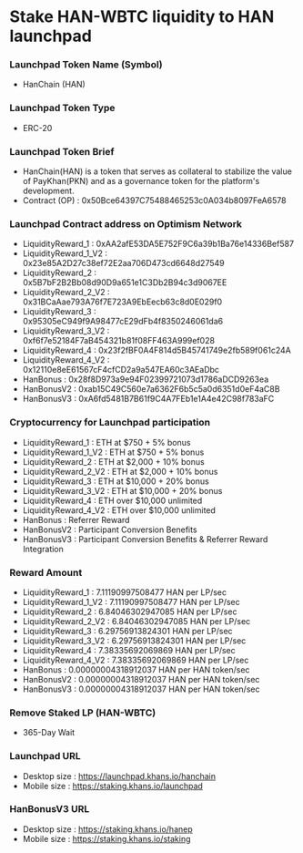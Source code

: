 # Stake HAN-WBTC liquidity to HAN launchpad

### Launchpad Token Name (Symbol)
- HanChain (HAN)

### Launchpad Token Type
- ERC-20

### Launchpad Token Brief
- HanChain(HAN) is a token that serves as collateral to stabilize the value of PayKhan(PKN) and as a governance token for the platform's development.
- Contract (OP) : 0x50Bce64397C75488465253c0A034b8097FeA6578

### Launchpad Contract address on Optimism Network
- LiquidityReward_1 : 0xAA2afE53DA5E752F9C6a39b1Ba76e14336Bef587
- LiquidityReward_1_V2 : 0x23e85A2D27c38ef72E2aa706D473cd6648d27549
- LiquidityReward_2 : 0x5B7bF2B2Bb08d90D9a651e1C3Db2B94c3d9067EE
- LiquidityReward_2_V2 : 0x31BCaAae793A76f7E723A9EbEecb63c8d0E029f0
- LiquidityReward_3 : 0x95305eC949f9A98477cE29dFb4f8350246061da6
- LiquidityReward_3_V2 : 0xf6f7e52184F7aB454321b81f08FF463A999ef028
- LiquidityReward_4 : 0x23f2fBF0A4F814d5B45741749e2fb589f061c24A
- LiquidityReward_4_V2 : 0x12110e8eE61567cF4cfCD2a9a547EA60c3AEaDbc
- HanBonus   : 0x28f8D973a9e94F02399721073d1786aDCD9263ea
- HanBonusV2 : 0xab15C49C560e7a6362F6b5c5a0d6351d0eF4aC8B
- HanBonusV3 : 0xA6fd5481B7B61f9C4A7FEb1e1A4e42C98f783aFC

### Cryptocurrency for Launchpad participation
- LiquidityReward_1 : ETH at $750 + 5% bonus
- LiquidityReward_1_V2 : ETH at $750 + 5% bonus
- LiquidityReward_2 : ETH at $2,000 + 10% bonus
- LiquidityReward_2_V2 : ETH at $2,000 + 10% bonus
- LiquidityReward_3 : ETH at $10,000 + 20% bonus
- LiquidityReward_3_V2 : ETH at $10,000 + 20% bonus
- LiquidityReward_4 : ETH over $10,000 unlimited
- LiquidityReward_4_V2 : ETH over $10,000 unlimited
- HanBonus   : Referrer Reward
- HanBonusV2 : Participant Conversion Benefits
- HanBonusV3 : Participant Conversion Benefits & Referrer Reward Integration

### Reward Amount
- LiquidityReward_1 : 7.11190997508477 HAN per LP/sec
- LiquidityReward_1_V2 : 7.11190997508477 HAN per LP/sec
- LiquidityReward_2 : 6.84046302947085 HAN per LP/sec
- LiquidityReward_2_V2 : 6.84046302947085 HAN per LP/sec
- LiquidityReward_3 : 6.29756913824301 HAN per LP/sec
- LiquidityReward_3_V2 : 6.29756913824301 HAN per LP/sec
- LiquidityReward_4 : 7.38335692069869 HAN per LP/sec
- LiquidityReward_4_V2 : 7.38335692069869 HAN per LP/sec
- HanBonus   : 0.00000004318912037 HAN per HAN token/sec
- HanBonusV2 : 0.00000004318912037 HAN per HAN token/sec
- HanBonusV3 : 0.00000004318912037 HAN per HAN token/sec

### Remove Staked LP (HAN-WBTC)
- 365-Day Wait

### Launchpad URL
- Desktop size : https://launchpad.khans.io/hanchain
- Mobile size : https://staking.khans.io/launchpad

### HanBonusV3 URL
- Desktop size : https://staking.khans.io/hanep
- Mobile size : https://staking.khans.io/staking
